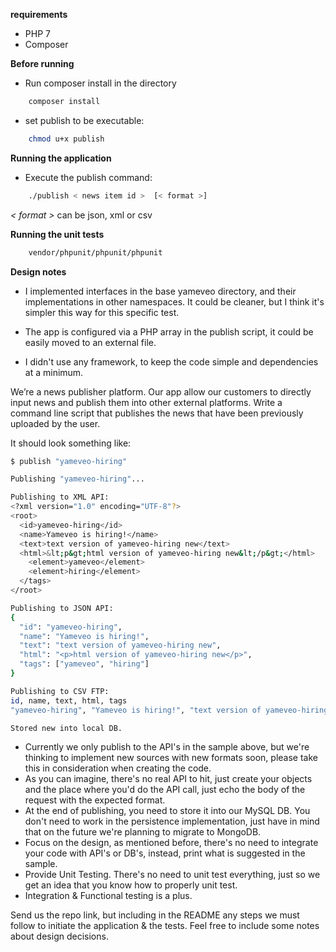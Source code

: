 **requirements**
* PHP 7
* Composer

**Before running**
* Run composer install in the directory
````bash
    composer install
````

* set publish to be executable:

````bash
    chmod u+x publish
````
**Running the application**
* Execute the publish command:
````bash
    ./publish < news item id >  [< format >]
````
*< format >* can be json, xml or csv

**Running the unit tests**
````bash
    vendor/phpunit/phpunit/phpunit
````


**Design notes**
* I implemented interfaces in the base yameveo directory, and their implementations in other namespaces.
It could be cleaner, but I think it's simpler this way for this specific test.

* The app is configured via a PHP array in the publish script, it could be easily moved to an external file.

* I didn't use any framework, to keep the code simple and dependencies at a minimum.





We’re a news publisher platform. Our app allow our customers to directly input news and publish them into other external platforms. 
Write a command line script that publishes the news that have been previously uploaded by the user.

It should look something like:

````bash
$ publish "yameveo-hiring"

Publishing "yameveo-hiring"...

Publishing to XML API:
<?xml version="1.0" encoding="UTF-8"?>
<root>
  <id>yameveo-hiring</id>
  <name>Yameveo is hiring!</name>
  <text>text version of yameveo-hiring new</text>
  <html>&lt;p&gt;html version of yameveo-hiring new&lt;/p&gt;</html>   <tags>
    <element>yameveo</element>
    <element>hiring</element>
  </tags>
</root>

Publishing to JSON API:
{
  "id": "yameveo-hiring",
  "name": "Yameveo is hiring!",
  "text": "text version of yameveo-hiring new",
  "html": "<p>html version of yameveo-hiring new</p>",
  "tags": ["yameveo", "hiring"]
}

Publishing to CSV FTP:
id, name, text, html, tags
"yameveo-hiring", "Yameveo is hiring!", "text version of yameveo-hiring new","<p>html version of yameveo-hiring new</p>", "yameveo, hiring"

Stored new into local DB.

````

- Currently we only publish to the API's in the sample above, but we're thinking to implement new sources with new formats soon, please take this in consideration when creating the code.
- As you can imagine, there's no real API to hit, just create your objects and the place where you'd do the API call, just echo the body of the request with the expected format.
- At the end of publishing, you need to store it into our MySQL DB. You don't need to work in the persistence implementation, just have in mind that on the future we're planning to migrate to MongoDB.
- Focus on the design, as mentioned before, there's no need to integrate your code with API's or DB's, instead, print what is suggested in the sample.
- Provide Unit Testing. There's no need to unit test everything, just so we get an idea that you know how to properly unit test.
- Integration & Functional testing is a plus.

Send us the repo link, but including in the README any steps we must follow to initiate the application & the tests. Feel free to include some notes about design decisions.